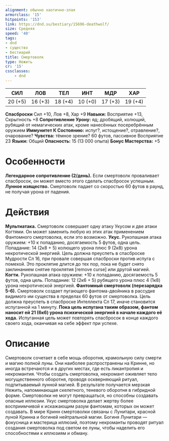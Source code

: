 ```yaml
---
alignment: обычно хаотично-злая
armorclass: '15'
hitpoints: '153'
link: https://dnd.su/bestiary/15696-deathwolf/
size: Средняя
speed: '40'
tags:
- dnd
- существо
- бестиарий
title: Смертоволк
type: Нежить
cr: '15'
cssclasses:
    - dnd
---
```



| СИЛ | ЛОВ | ТЕЛ | ИНТ | МДР | ХАР |
|---|---|---|---|---|---|
| 20 (+5) | 16 (+3) | 18 (+4) | 10 (+0) | 17 (+3) | 19 (+4) |
**Спасброски** Сил +10, Лов +8, Хар +9
**Навыки:** Восприятие +13, Скрытность +8
**Сопротивление Урону:** яд; дробящий, колющий, рубящий от немагических атак, кроме нанесённых посеребрённым оружием
**Иммунитет К Состоянию:** испуг?, истощение?, отравление?, очарование?
**Чувства:** тёмное зрение? 60 футов, пассивное Восприятие 23
**Языки:** Общий
**Опасность:** 15 (13 000 опыта)
**Бонус Мастерства:** +5


# Особенности
**Легендарное сопротивление (2/день).** Если смертоволк проваливает спасбросок, он может вместо этого сделать спасбросок успешным.
**Лунное изящество.** Смертоволк падает со скоростью 60 футов в раунд, не получая урона от падения.


# Действия
**Мультиатака.** Смертоволк совершает одну атаку Укусом и две атаки Когтями. Он может заменить любую из этих атак применением Фантомного смертоволка, если это возможно.
**Укус.** Рукопашная атака оружием: +10 к попаданию, досягаемость 5 футов, одна цель. Попадание: 14 (2к8 + 5) колющего урона плюс 9 (2к8) урона некротической энергией. Цель должна преуспеть в спасброске Мудрости Сл 16, при провале совершая спасброски против испуга с помехой. Это проклятие длится до тех пор, пока не будет снято заклинанием снятие проклятия [remove curse] или другой магией.
**Когти.** Рукопашная атака оружием: +10 к попаданию, досягаемость 5 футов, одна цель. Попадание: 12 (2к6 + 5) рубящего урона плюс 4 (1к8) урона некротической энергией.
**Фантомный смертоволк (перезарядка 5-6).** Смертоволк создает пугающего фантома-двойника в рассудке видимого им существа в пределах 60 футов от смертоволка. Цель должна преуспеть в спасброске Интеллекта Сл 17, иначе становится испуганной на 1 минуту.
**Пока цель испугана таким образом, фантом наносит ей 21 (6к6) урона психической энергией в начале каждого её хода.** Испуганная цель может повторять спасбросок в конце каждого своего хода, оканчивая на себе эффект при успехе.


# Описание
Смертоволк сочетает в себе мощь оборотня, крамольную силу смерти и магию полной луны. Они наиболее распространены на Кринне, но иногда встречаются и в других местах, где есть ликантропия и некромантия. Чтобы создать смертоволка, некромант оживляет тело могущественного оборотня, проводя оскверняющий ритуал, подпитываемый лунной магией. В результате получается мерзкая Нежить, напоминающая скелетного, теневого оборотня в гибридной форме. Смертоволки не могут превращаться, но способны создавать опасные иллюзии. Укус смертоволка делает жертву более восприимчивой к искажающим разум фантомам, которых он может создавать. В мире Кринн смертоволки связаны с Лунитари, красной луной Кринна и богиней нейтральной магии. Богиня Лунитари — фокусница и мастерица иллюзий, поэтому некроманты проводят ритуал создания смертоволка под светом ее луны, чтобы наделить его способностями к иллюзиям и обману.